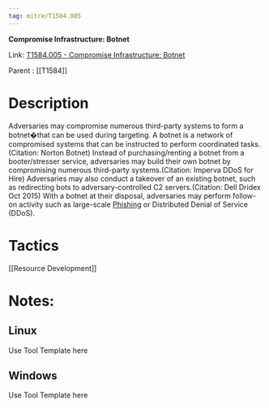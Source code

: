 ```yaml
---
tag: mitre/T1584.005
---
```


**Compromise Infrastructure: Botnet**

Link: [T1584.005 - Compromise Infrastructure: Botnet](https://attack.mitre.org/techniques/T1584/005)

Parent : [[T1584]]


# Description

Adversaries may compromise numerous third-party systems to form a botnet�that can be used during targeting. A botnet is a network of compromised systems that can be instructed to perform coordinated tasks.(Citation: Norton Botnet) Instead of purchasing/renting a botnet from a booter/stresser service, adversaries may build their own botnet by compromising numerous third-party systems.(Citation: Imperva DDoS for Hire) Adversaries may also conduct a takeover of an existing botnet, such as redirecting bots to adversary-controlled C2 servers.(Citation: Dell Dridex Oct 2015) With a botnet at their disposal, adversaries may perform follow-on activity such as large-scale [Phishing](https://attack.mitre.org/techniques/T1566) or Distributed Denial of Service (DDoS).

# Tactics


[[Resource Development]]


# Notes:

## Linux

Use Tool Template here

## Windows

Use Tool Template here